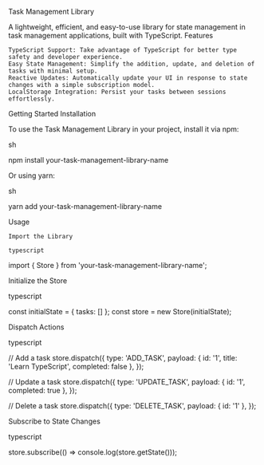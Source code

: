 Task Management Library

A lightweight, efficient, and easy-to-use library for state management in task management applications, built with TypeScript.
Features

    TypeScript Support: Take advantage of TypeScript for better type safety and developer experience.
    Easy State Management: Simplify the addition, update, and deletion of tasks with minimal setup.
    Reactive Updates: Automatically update your UI in response to state changes with a simple subscription model.
    LocalStorage Integration: Persist your tasks between sessions effortlessly.

Getting Started
Installation

To use the Task Management Library in your project, install it via npm:

sh

npm install your-task-management-library-name

Or using yarn:

sh

yarn add your-task-management-library-name

Usage

    Import the Library

    typescript

import { Store } from 'your-task-management-library-name';

Initialize the Store

typescript

const initialState = { tasks: [] };
const store = new Store(initialState);

Dispatch Actions

typescript

// Add a task
store.dispatch({
  type: 'ADD_TASK',
  payload: { id: '1', title: 'Learn TypeScript', completed: false },
});

// Update a task
store.dispatch({
  type: 'UPDATE_TASK',
  payload: { id: '1', completed: true },
});

// Delete a task
store.dispatch({
  type: 'DELETE_TASK',
  payload: { id: '1' },
});

Subscribe to State Changes

typescript

store.subscribe(() => console.log(store.getState()));
